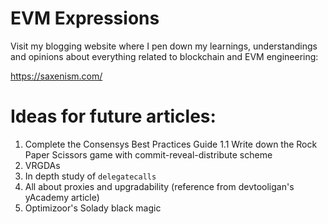 # EVM Expressions

Visit my blogging website where I pen down my learnings, understandings and opinions about everything related to blockchain and EVM engineering:

https://saxenism.com/

# Ideas for future articles:

1. Complete the Consensys Best Practices Guide
    1.1 Write down the Rock Paper Scissors game with commit-reveal-distribute scheme
2. VRGDAs
3. In depth study of `delegatecalls`
4. All about proxies and upgradability (reference from devtooligan's yAcademy article)
5. Optimizoor's Solady black magic